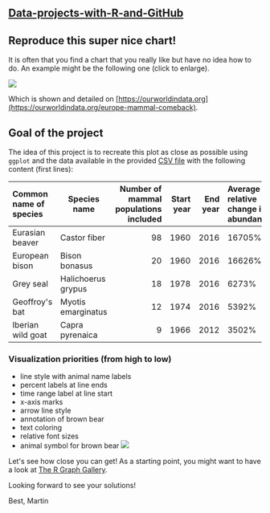 ## [Data-projects-with-R-and-GitHub](https://dr-eberle-zentrum.github.io/Data-projects-with-R-and-GitHub/)

## Reproduce this super nice chart!


It is often that you find a chart that you really like but have no idea how to do. An example might be the following one (click to enlarge).

[![](https://dr-eberle-zentrum.github.io/Data-projects-with-R-and-GitHub/Projects/martin-raden/Wildlife-comeback-in-Europe-1.png)](https://ourworldindata.org/uploads/2022/05/Wildlife-comeback-in-Europe-1.png)

Which is shown and detailed on [https://ourworldindata.org](https://ourworldindata.org/europe-mammal-comeback).

## Goal of the project


The idea of this project is to recreate this plot as close as possible using `ggplot` and the data available in the provided [CSV file](https://ourworldindata.org/uploads/2022/09/Mammal-comeback-in-Europe-data-OWID-download.csv) with the following content (first lines):

| Common name of species | Species name | Number of mammal populations included | Start year | End year | Average relative change in abundance |
|:---|---|---:|---:|---:|:---|
| Eurasian beaver| Castor fiber|98|1960| 2016|16705%|
| European bison| Bison bonasus|20|1960| 2016|16626%|
| Grey seal| Halichoerus grypus|18|1978| 2016|6273%|
| Geoffroy's bat| Myotis emarginatus|12|1974|2016|5392%|
| Iberian wild goat| Capra pyrenaica|9|1966|2012|3502%|


### Visualization priorities (from high to low)

-   line style with animal name labels
-   percent labels at line ends
-   time range label at line start
-   x-axis marks
-   arrow line style
-   annotation of brown bear
-   text coloring
-   relative font sizes
-   animal symbol for brown bear [![](https://dr-eberle-zentrum.github.io/Data-projects-with-R-and-GitHub/Projects/martin-raden/icons8-bear-67.png)](https://dr-eberle-zentrum.github.io/Data-projects-with-R-and-GitHub/Projects/martin-raden/icons8-bear-67.png)

Let's see how close you can get! As a starting point, you might want to have a look at [The R Graph Gallery](https://r-graph-gallery.com/).

Looking forward to see your solutions!

Best, Martin
